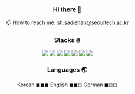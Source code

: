 <!--
**hanmind/hanmind** is a ✨ _special_ ✨ repository because its `README.md` (this file) appears on your GitHub profile.

Here are some ideas to get you started:

- 🔭 I’m currently working on ...
- 🌱 I’m currently learning ...
- 👯 I’m looking to collaborate on ...
- 🤔 I’m looking for help with ...
- 💬 Ask me about ...
- 📫 How to reach me: ...
- 😄 Pronouns: ...
- ⚡ Fun fact: ...

아이콘 뱃지 사이트 https://simpleicons.org/?q=numpy
-->
<div align="center">
  
### Hi there 👋
📫 How to reach me: sh.sadiehan@seoultech.ac.kr 
### Stacks 🔥
<img src="https://img.shields.io/badge/Python-3776AB?style=flat&logo=Python&logoColor=white"/> <img src="https://img.shields.io/badge/PyTorch-EE4C2C?style=flat&logo=PyTorch&logoColor=white"/> <img src="https://img.shields.io/badge/pandas-150458?style=flat&logo=pandas&logoColor=white"/>
<img src="https://img.shields.io/badge/scikitlearn-F7931E?style=flat&logo=scikitlearn&logoColor=white"/>
<img src="https://img.shields.io/badge/MySQL-4479A1?style=flat&logo=mysql&logoColor=white"/> <img src="https://img.shields.io/badge/Slack-4A154B?style=flat&logo=slack&logoColor=white"/> <img src="https://img.shields.io/badge/django-#092E20?style=flat&logo=django&logoColor=white"/>
### Languages 🌏
Korean ◼◼◼
English ◼◼◻
German ◼◻◻
</div>
